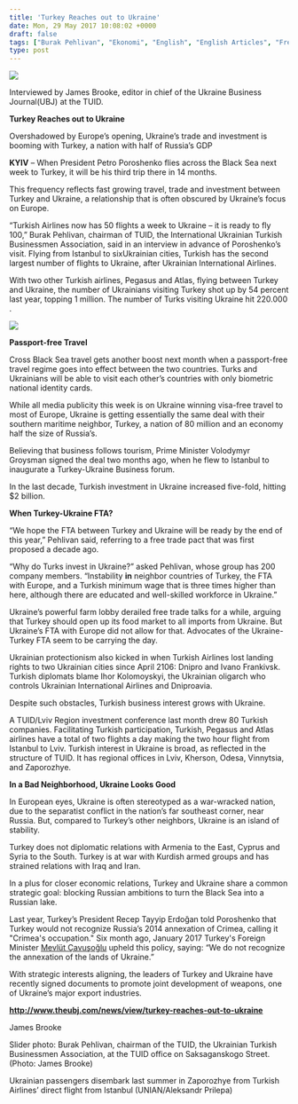 ```yaml
---
title: 'Turkey Reaches out to Ukraine'
date: Mon, 29 May 2017 10:08:02 +0000
draft: false
tags: ["Burak Pehlivan", "Ekonomi", "English", "English Articles", "Free Trade Agreement", "interview", "Jim Brook", "röportaj", "TUİD (Türk Ukrayna İşadamları Derneği)", "Turkish Ukrainian Free Trade Agreement", "Ukrayna", "Ukrayna Dış İlişkileri"]
type: post
---
```


![](https://burakpehlivan.org/wp-content/uploads/2017/05/kestik2.jpeg)

Interviewed by James Brooke, editor in chief of the Ukraine Business Journal(UBJ) at the TUID.

**Turkey Reaches out to Ukraine**

Overshadowed by Europe’s opening, Ukraine’s trade and investment is booming with Turkey, a nation with half of Russia’s GDP

**KYIV** – When President Petro Poroshenko flies across the Black Sea next week to Turkey, it will be his third trip there in 14 months.

This frequency reflects fast growing travel, trade and investment between Turkey and Ukraine, a relationship that is often obscured by Ukraine’s focus on Europe.

“Turkish Airlines now has 50 flights a week to Ukraine – it is ready to fly 100,” Burak Pehlivan, chairman of TUID, the International Ukrainian Turkish Businessmen Association, said in an interview in advance of Poroshenko’s visit. Flying from Istanbul to sixUkrainian cities, Turkish has the second largest number of flights to Ukraine, after Ukrainian International Airlines.

With two other Turkish airlines, Pegasus and Atlas, flying between Turkey and Ukraine, the number of Ukrainians visiting Turkey shot up by 54 percent last year, topping 1 million. The number of Turks visiting Ukraine hit 220.000 .

![](https://burakpehlivan.org/wp-content/uploads/2017/05/Picture1.png)

**Passport-free Travel**

Cross Black Sea travel gets another boost next month when a passport-free travel regime goes into effect between the two countries. Turks and Ukrainians will be able to visit each other’s countries with only biometric national identity cards.

While all media publicity this week is on Ukraine winning visa-free travel to most of Europe, Ukraine is getting essentially the same deal with their southern maritime neighbor, Turkey, a nation of 80 million and an economy half the size of Russia’s.

Believing that business follows tourism, Prime Minister Volodymyr Groysman signed the deal two months ago, when he flew to Istanbul to inaugurate a Turkey-Ukraine Business forum.

In the last decade, Turkish investment in Ukraine increased five-fold, hitting $2 billion.

**When Turkey-Ukraine FTA?**

“We hope the FTA between Turkey and Ukraine will be ready by the end of this year,” Pehlivan said, referring to a free trade pact that was first proposed a decade ago.

“Why do Turks invest in Ukraine?” asked Pehlivan, whose group has 200 company members. “Instability **in** neighbor countries of Turkey, the FTA with Europe, and a Turkish minimum wage that is three times higher than here, although there are educated and well-skilled workforce in Ukraine.”

Ukraine’s powerful farm lobby derailed free trade talks for a while, arguing that Turkey should open up its food market to all imports from Ukraine. But Ukraine’s FTA with Europe did not allow for that. Advocates of the Ukraine-Turkey FTA seem to be carrying the day.

Ukrainian protectionism also kicked in when Turkish Airlines lost landing rights to two Ukrainian cities since April 2106: Dnipro and Ivano Frankivsk. Turkish diplomats blame Ihor Kolomoyskyi, the Ukrainian oligarch who controls Ukrainian International Airlines and Dniproavia.

Despite such obstacles, Turkish business interest grows with Ukraine.

A TUID/Lviv Region investment conference last month drew 80 Turkish companies. Facilitating Turkish participation, Turkish, Pegasus and Atlas airlines have a total of two flights a day making the two hour flight from Istanbul to Lviv. Turkish interest in Ukraine is broad, as reflected in the structure of TUID. It has regional offices in Lviv, Kherson, Odesa, Vinnytsia, and Zaporozhye.

**In a Bad Neighborhood, Ukraine Looks Good**

In European eyes, Ukraine is often stereotyped as a war-wracked nation, due to the separatist conflict in the nation’s far southeast corner, near Russia. But, compared to Turkey’s other neighbors, Ukraine is an island of stability.

Turkey does not diplomatic relations with Armenia to the East, Cyprus and Syria to the South. Turkey is at war with Kurdish armed groups and has strained relations with Iraq and Iran.

In a plus for closer economic relations, Turkey and Ukraine share a common strategic goal: blocking Russian ambitions to turn the Black Sea into a Russian lake.

Last year, Turkey’s President Recep Tayyip Erdoğan told Poroshenko that Turkey would not recognize Russia’s 2014 annexation of Crimea, calling it "Crimea's occupation." Six month ago, January 2017 Turkey's Foreign Minister [Mevlüt Çavuşoğlu](https://en.wikipedia.org/wiki/Mevl%25C3%25BCt_%25C3%2587avu%25C5%259Fo%25C4%259Flu) upheld this policy, saying: “We do not recognize the annexation of the lands of Ukraine.”

With strategic interests aligning, the leaders of Turkey and Ukraine have recently signed documents to promote joint development of weapons, one of Ukraine’s major export industries.

**http://www.theubj.com/news/view/turkey-reaches-out-to-ukraine**

James Brooke

Slider photo: Burak Pehlivan, chairman of the TUID, the Ukrainian Turkish Businessmen Association, at the TUID office on Saksaganskogo Street. (Photo: James Brooke)

Ukrainian passengers disembark last summer in Zaporozhye from Turkish Airlines’ direct flight from Istanbul (UNIAN/Aleksandr Prilepa)

